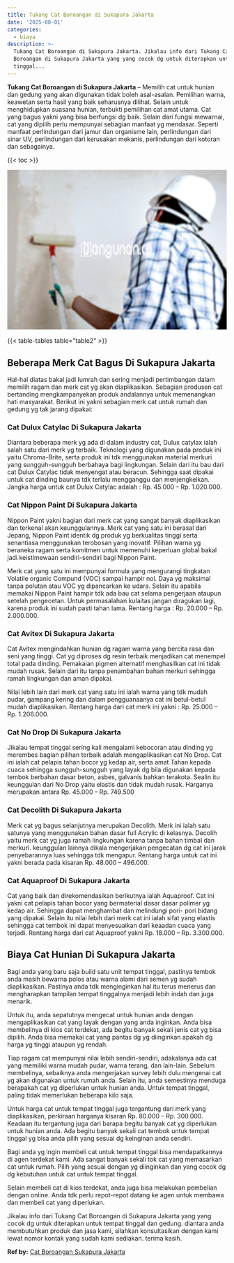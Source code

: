 ```yaml
---
title: Tukang Cat Boroangan di Sukapura Jakarta
date: '2025-08-01'
categories:
  - biaya
description: >-
  Tukang Cat Boroangan di Sukapura Jakarta. Jikalau info dari Tukang Cat
  Boroangan di Sukapura Jakarta yang yang cocok dg untuk diterapkan untuk tempat
  tinggal...
---
```


**Tukang Cat Boroangan di Sukapura Jakarta** – Memilih cat untuk hunian dan gedung yang akan digunakan tidak boleh asal-asalan. Pemilihan warna, keawetan serta hasil yang baik seharusnya dilihat. Selain untuk menghidupkan suasana hunian, terbukti pemilihan cat amat utama. Cat yang bagus yakni yang bisa berfungsi dg baik. Selain dari fungsi mewarnai, cat yang dipilih perlu mempunyai sebagian manfaat yg mendasar. Seperti manfaat perlindungan dari jamur dan organisme lain, perlindungan dari sinar UV, perlindungan dari kerusakan mekanis, perlindungan dari kotoran dan sebagainya.

{{< toc >}}

![Tukang Cat Boroangan di Sukapura Jakarta](/images/jasa-cat-murah34.png)

{{< table-tables table="table2" >}}

## Beberapa Merk Cat Bagus Di Sukapura Jakarta

Hal-hal diatas bakal jadi lumrah dan sering menjadi pertimbangan dalam memilih ragam dan merk cat yg akan diaplikasikan. Sebagian produsen cat bertanding mengkampanyekan produk andalannya untuk memenangkan hati masyarakat. Berikut ini yakni sebagian merk cat untuk rumah dan gedung yg tak jarang dipakai:

### Cat Dulux Catylac Di Sukapura Jakarta

Diantara beberapa merk yg ada di dalam industry cat, Dulux catylax ialah salah satu dari merk yg terbaik. Teknologi yang digunakan pada produk ini yaitu Chroma-Brite, serta produk ini tdk menggunakan material merkuri yang sungguh-sungguh berbahaya bagi lingkungan. Selain dari itu bau dari cat Dulux Catylac tidak menyengat atau beracun. Sehingga saat dipakai untuk cat dinding baunya tdk terlalu mengganggu dan menjengkelkan. Jangka harga untuk cat Dulux Catylac adalah : Rp. 45.000 – Rp. 1.020.000.

### Cat Nippon Paint Di Sukapura Jakarta

Nippon Paint yakni bagian dari merk cat yang sangat banyak diaplikasikan dan terkenal akan keunggulannya. Merk cat yang satu ini berasal dari Jepang, Nippon Paint identik dg produk yg berkualitas tinggi serta senantiasa menggunakan terobosan yang inovatif. Pilihan warna yg beraneka ragam serta komitmen untuk memenuhi keperluan global bakal jadi keistimewaan sendiri-sendiri bagi Nippon Paint.

Merk cat yang satu ini mempunyai formula yang mengurangi tingkatan Volatile organic Compund (VOC) sampai hampir nol. Daya yg maksimal tanpa polutan atau VOC yg dipancarkan ke udara. Selain itu apabila memakai Nippon Paint hampir tdk ada bau cat selama pengerjaan ataupun setelah pengecetan. Untuk permasalahan kulaitas jangan diragukan lagi, karena produk ini sudah pasti tahan lama. Rentang harga : Rp. 20.000 – Rp. 2.000.000.

### Cat Avitex Di Sukapura Jakarta

Cat Avitex mengindahkan hunian dg ragam warna yang bercita rasa dan seni yang tinggi. Cat yg diproses dg resin terbaik menjadikan cat menempel total pada dinding. Pemakaian pigmen alternatif menghasilkan cat ini tidak mudah rusak. Selain dari itu tanpa penambahan bahan merkuri sehingga ramah lingkungan dan aman dipakai.

Nilai lebih lain dari merk cat yang satu ini ialah warna yang tdk mudah pudar, gampang kering dan dalam pengguanaanya cat ini betul-betul mudah diaplikasikan. Rentang harga dari cat merk ini yakni : Rp. 25.000 – Rp. 1.206.000.

### Cat No Drop Di Sukapura Jakarta

Jikalau tempat tinggal sering kali mengalami kebocoran atau dinding yg merembes bagian pilihan terbaik adalah mengaplikasikan cat No Drop. Cat ini ialah cat pelapis tahan bocor yg kedap air, serta amat Tahan kepada cuaca sehingga sungguh-sungguh yang layak dg bila digunakan kepada tembok berbahan dasar beton, asbes, galvanis bahkan terakota. Sealin itu keunggulan dari No Drop yaitu elastis dan tidak mudah rusak. Harganya merupakan antara Rp. 45.000 – Rp. 749.500

### Cat Decolith Di Sukapura Jakarta

Merk cat yg bagus selanjutnya merupakan Decolith. Merk ini ialah satu satunya yang menggunakan bahan dasar full Acrylic di kelasnya. Decolih yaitu merk cat yg juga ramah lingkungan karena tanpa bahan timbal dan merkuri. keunggulan lainnya dikala mengerjakan pengecatan dg cat ini jarak penyebarannya luas sehingga tdk mengapur. Rentang harga untuk cat ini yakni berada pada kisaran Rp. 48.000 – 496.000.

### Cat Aquaproof Di Sukapura Jakarta

Cat yang baik dan direkomendasikan berikutnya ialah Aquaproof. Cat ini yakni cat pelapis tahan bocor yang bermaterial dasar dasar polimer yg kedap air. Sehingga dapat menghambat dan melindungi pori- pori bidang yang dipakai. Selain itu nilai lebih dari merk cat ini ialah sifat yang elastis sehingga cat tembok ini dapat menyesuaikan dari keaadan cuaca yang terjadi. Rentang harga dari cat Aquaproof yakni Rp. 18.000 – Rp. 3.300.000.

## Biaya Cat Hunian Di Sukapura Jakarta

Bagi anda yang baru saja build satu unit tempat tinggal, pastinya tembok anda masih bewarna polos atau warna alami dari semen yg sudah diaplikasikan. Pastinya anda tdk menginginkan hal itu terus menerus dan mengharapkan tampilan tempat tinggalnya menjadi lebih indah dan juga menarik.

Untuk itu, anda sepatutnya mengecat untuk hunian anda dengan mengaplikasikan cat yang layak dengan yang anda inginkan. Anda bisa membelinya di kios cat terdekat, ada begitu banyak sekali jenis cat yg bisa dipilih. Anda bisa memakai cat yang pantas dg yg diinginkan apakah dg harga yg tinggi ataupun yg rendah.

Tiap ragam cat mempunyai nilai lebih sendiri-sendiri, adakalanya ada cat yang memiliki warna mudah pudar, warna terang, dan lain-lain. Sebelum membelinya, sebaiknya anda mengerjakan survey lebih dulu mengenai cat yg akan digunakan untuk rumah anda. Selain itu, anda semestinya menduga berapakah cat yg diperlukan untuk hunian anda. Untuk tempat tinggal, paling tidak memerlukan beberapa kilo saja.

Untuk harga cat untuk tempat tinggal juga tergantung dari merk yang diaplikasikan, perkiraan harganya kisaran Rp. 80.000 – Rp. 300.000. Keadaan itu tergantung juga dari barapa begitu banyak cat yg diperlukan untuk hunian anda. Ada begitu banyak sekali cat tembok untuk tempat tinggal yg bisa anda pilih yang sesuai dg keinginan anda sendiri.

Bagi anda yg ingin membeli cat untuk tempat tinggal bisa mendapatkannya di agen terdekat kami. Ada sangat banyak sekali tok cat yang memasarkan cat untuk rumah. Pilih yang sesuai dengan yg diinginkan dan yang cocok dg dg kebutuhan untuk cat untuk tempat tinggal.

Selain membeli cat di kios terdekat, anda juga bisa melakukan pembelian dengan online. Anda tdk perlu repot-repot datang ke agen untuk membawa dan membeli cat yang diperlukan.

Jikalau info dari Tukang Cat Boroangan di Sukapura Jakarta yang yang cocok dg untuk diterapkan untuk tempat tinggal dan gedung. diantara anda membutuhkan produk dan jasa kami, silahkan konsultasikan dengan kami lewat nomor kontak yang sudah kami sediakan. terima kasih.

**Ref by:** [Cat Boroangan Sukapura Jakarta](https://id.wikipedia.org/wiki/Cat)
